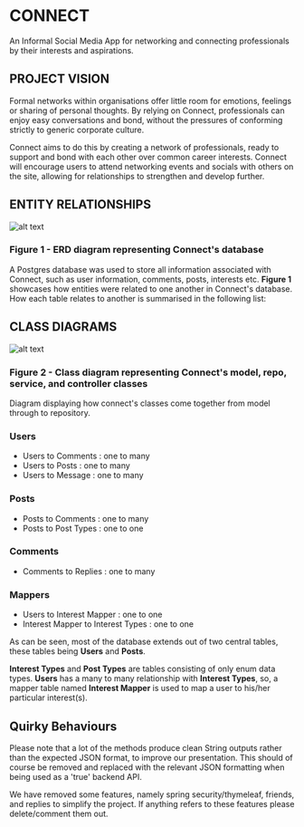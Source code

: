 # CONNECT
An Informal Social Media App for networking and connecting professionals by their interests and aspirations.

## PROJECT VISION

Formal networks within organisations offer little room for emotions, feelings or sharing of personal thoughts. By relying on Connect, professionals can enjoy easy conversations and bond, without the pressures of conforming strictly to generic corporate culture. 

Connect aims to do this by creating a network of professionals, ready to support and bond with each other over common career interests. Connect will encourage users to attend networking events and socials with others on the site, allowing for relationships to strengthen and develop further. 

## ENTITY RELATIONSHIPS

![alt text](https://github.com/LMBroadhurst/backEndProjectGroup5/blob/main/ERD%20Final%20-%20BEP%20(3).jpg)
### Figure 1 - ERD diagram representing Connect's database

A Postgres database was used to store all information associated with Connect, such as user information, comments, posts, interests etc. **Figure 1** showcases how entities were related to one another in Connect's database. How each table relates to another is summarised in the following list:

## CLASS DIAGRAMS

![alt text](https://github.com/LMBroadhurst/backEndProjectGroup5/blob/main/Class%20Diagrams%20-%20BEP.jpg)
### Figure 2 - Class diagram representing Connect's model, repo, service, and controller classes

Diagram displaying how connect's classes come together from model through to repository.


### Users 
- Users to Comments : one to many
- Users to Posts : one to many 
- Users to Message : one to many
### Posts
- Posts to Comments : one to many 
- Posts to Post Types : one to one 
### Comments
- Comments to Replies : one to many 
### Mappers
- Users to Interest Mapper : one to one
- Interest Mapper to Interest Types : one to one 

As can be seen, most of the database extends out of two central tables, these tables being **Users** and **Posts**.   

**Interest Types** and **Post Types** are tables consisting of only enum data types. **Users** has a many to many relationship with **Interest Types**, so, a mapper table named **Interest Mapper** is used to map a user to his/her particular interest(s). 

## Quirky Behaviours
Please note that a lot of the methods produce clean String outputs rather than the expected JSON format, to improve our presentation. This should of course be removed and replaced with the relevant JSON formatting when being used as a 'true' backend API.

We have removed some features, namely spring security/thymeleaf, friends, and replies to simplify the project. If anything refers to these features please delete/comment them out.


